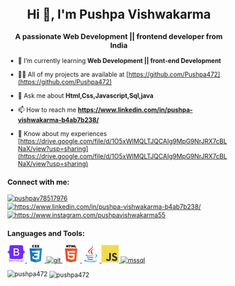 <h1 align="center">Hi 👋, I'm Pushpa Vishwakarma </h1>
<h3 align="center">A passionate Web Development || frontend developer from India</h3>

- 🌱 I’m currently learning **Web Development || front-end Development**

- 👨‍💻 All of my projects are available at [https://github.com/Pushpa472](https://github.com/Pushpa472)

- 💬 Ask me about **Html,Css,Javascript,Sql,java**

- 📫 How to reach me **https://www.linkedin.com/in/pushpa-vishwakarma-b4ab7b238/**

- 📄 Know about my experiences [https://drive.google.com/file/d/1O5xWlMQLTJQCAIg9MpG9NrJRX7cBLNaX/view?usp=sharing](https://drive.google.com/file/d/1O5xWlMQLTJQCAIg9MpG9NrJRX7cBLNaX/view?usp=sharing)

<h3 align="left">Connect with me:</h3>
<p align="left">
<a href="https://twitter.com/pushpav78517976" target="blank"><img align="center" src="https://raw.githubusercontent.com/rahuldkjain/github-profile-readme-generator/master/src/images/icons/Social/twitter.svg" alt="pushpav78517976" height="30" width="40" /></a>
<a href="https://linkedin.com/in/https://www.linkedin.com/in/pushpa-vishwakarma-b4ab7b238/" target="blank"><img align="center" src="https://raw.githubusercontent.com/rahuldkjain/github-profile-readme-generator/master/src/images/icons/Social/linked-in-alt.svg" alt="https://www.linkedin.com/in/pushpa-vishwakarma-b4ab7b238/" height="30" width="40" /></a>
<a href="https://instagram.com/https://www.instagram.com/pushpavishwakarma55" target="blank"><img align="center" src="https://raw.githubusercontent.com/rahuldkjain/github-profile-readme-generator/master/src/images/icons/Social/instagram.svg" alt="https://www.instagram.com/pushpavishwakarma55" height="30" width="40" /></a>
</p>

<h3 align="left">Languages and Tools:</h3>
<p align="left"> <a href="https://getbootstrap.com" target="_blank" rel="noreferrer"> <img src="https://raw.githubusercontent.com/devicons/devicon/master/icons/bootstrap/bootstrap-plain-wordmark.svg" alt="bootstrap" width="40" height="40"/> </a> <a href="https://www.w3schools.com/css/" target="_blank" rel="noreferrer"> <img src="https://raw.githubusercontent.com/devicons/devicon/master/icons/css3/css3-original-wordmark.svg" alt="css3" width="40" height="40"/> </a> <a href="https://git-scm.com/" target="_blank" rel="noreferrer"> <img src="https://www.vectorlogo.zone/logos/git-scm/git-scm-icon.svg" alt="git" width="40" height="40"/> </a> <a href="https://www.w3.org/html/" target="_blank" rel="noreferrer"> <img src="https://raw.githubusercontent.com/devicons/devicon/master/icons/html5/html5-original-wordmark.svg" alt="html5" width="40" height="40"/> </a> <a href="https://www.java.com" target="_blank" rel="noreferrer"> <img src="https://raw.githubusercontent.com/devicons/devicon/master/icons/java/java-original.svg" alt="java" width="40" height="40"/> </a> <a href="https://developer.mozilla.org/en-US/docs/Web/JavaScript" target="_blank" rel="noreferrer"> <img src="https://raw.githubusercontent.com/devicons/devicon/master/icons/javascript/javascript-original.svg" alt="javascript" width="40" height="40"/> </a> <a href="https://www.microsoft.com/en-us/sql-server" target="_blank" rel="noreferrer"> <img src="https://www.svgrepo.com/show/303229/microsoft-sql-server-logo.svg" alt="mssql" width="40" height="40"/> </a> </p>

<p><img align="left" src="https://github-readme-stats.vercel.app/api/top-langs?username=pushpa472&show_icons=true&locale=en&layout=compact" alt="pushpa472" /></p>

<p>&nbsp;<img align="center" src="https://github-readme-stats.vercel.app/api?username=pushpa472&show_icons=true&locale=en" alt="pushpa472" /></p>


